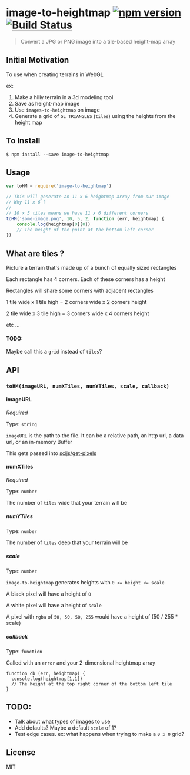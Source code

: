 image-to-heightmap [![npm version](https://badge.fury.io/js/image-to-heightmap.svg)](http://badge.fury.io/js/image-to-heightmap) [![Build Status](https://travis-ci.org/chinedufn/image-to-heightmap.svg?branch=master)](https://travis-ci.org/chinedufn/image-to-heightmap)
==================

> Convert a JPG or PNG image into a tile-based height-map array

## Initial Motivation

To use when creating terrains in WebGL

ex:

1. Make a hilly terrain in a 3d modeling tool
2. Save as height-map image
3. Use `images-to-heightmap` on image
4. Generate a grid of `GL_TRIANGLES` (`tiles`) using the heights from the height map

## To Install

```
$ npm install --save image-to-heightmap
```

## Usage

```js
var toHM = require('image-to-heightmap')

// This will generate an 11 x 6 heightmap array from our image
// Why 11 x 6 ?
//
// 10 x 5 tiles means we have 11 x 6 different corners
toHM('some-image.png', 10, 5, 2, function (err, heightmap) {
    console.log(heightmap[0][0])
    // The height of the point at the bottom left corner
})
```

## What are tiles ?

Picture a terrain that's made up of a bunch of equally sized rectangles

Each rectangle has 4 corners. Each of these corners has a height

Rectangles will share some corners with adjacent rectangles

1 tile wide x 1 tile high = 2 corners wide x 2 corners height

2 tile wide x 3 tile high = 3 corners wide x 4 corners height

etc ...

#### TODO:

Maybe call this a `grid` instead of `tiles`?

## API

### `toHM(imageURL, numXTiles, numYTiles, scale, callback)`

#### imageURL

*Required*

Type: `string`

`imageURL` is the path to the file. It can be a relative path, an http url, a data url, or an in-memory Buffer

This gets passed into [scijs/get-pixels](https://github.com/scijs/get-pixels#install)

#### numXTiles

*Required*

Type: `number`

The number of `tiles` wide that your terrain will be

##### numYTiles

Type: `number`

The number of `tiles` deep that your terrain will be

##### scale

Type: `number`

`image-to-heightmap` generates heights with `0 <= height <= scale`

A black pixel will have a height of `0`

A white pixel will have a height of `scale`

A pixel with `rgba` of `50, 50, 50, 255` would have a height of (50 / 255 * scale)

##### callback

Type: `function`

Called with an `error` and your 2-dimensional heightmap array
```
function cb (err, heightmap) {
  console.log(heightmap[1,1])
  // The height at the top right corner of the bottom left tile
}
```

## TODO:

- Talk about what types of images to use
- Add defaults? Maybe a default `scale` of 1?
- Test edge cases. ex: what happens when trying to make a `0 x 0` grid?

## License

MIT
